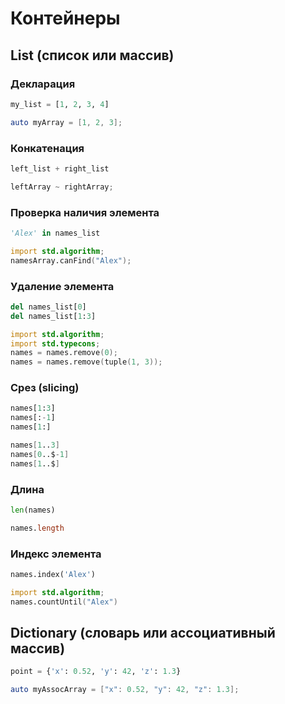# Контейнеры

## List (список или массив)

### Декларация
```python
my_list = [1, 2, 3, 4]
```

```d
auto myArray = [1, 2, 3];
```
### Конкатенация
```python
left_list + right_list
```
```d
leftArray ~ rightArray;
```

### Проверка наличия элемента
```python
'Alex' in names_list
```
```d
import std.algorithm;
namesArray.canFind("Alex");
```
### Удаление элемента
```python
del names_list[0]
del names_list[1:3]
```
```d
import std.algorithm;
import std.typecons;
names = names.remove(0);
names = names.remove(tuple(1, 3));
```

### Срез (slicing)
```python
names[1:3]
names[:-1]
names[1:]
```

```d
names[1..3]
names[0..$-1]
names[1..$]
```

### Длина
```python
len(names)
```
```d
names.length
```

### Индекс элемента
```python
names.index('Alex')
```
```d
import std.algorithm;
names.countUntil("Alex")
```

## Dictionary (словарь или ассоциативный массив)

```python
point = {'x': 0.52, 'y': 42, 'z': 1.3}
```

```d
auto myAssocArray = ["x": 0.52, "y": 42, "z": 1.3];
```
